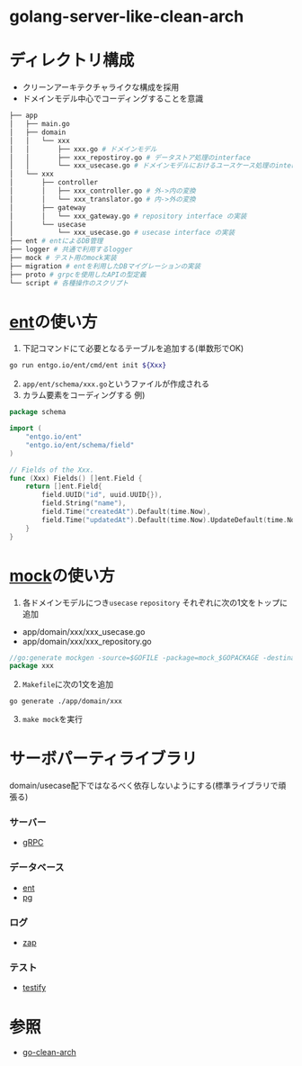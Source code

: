 # golang-server-like-clean-arch

# ディレクトリ構成
- クリーンアーキテクチャライクな構成を採用
- ドメインモデル中心でコーディングすることを意識
```bash
├── app
│   ├── main.go
│   ├── domain
│   │   └── xxx
│   │       ├── xxx.go # ドメインモデル
│   │       ├── xxx_repostiroy.go # データストア処理のinterface
│   │       └── xxx_usecase.go # ドメインモデルにおけるユースケース処理のinterface
│   └── xxx
│       ├── controller
│       │   ├── xxx_controller.go # 外->内の変換
│       │   └── xxx_translator.go # 内->外の変換
│       ├── gateway
│       │   └── xxx_gateway.go # repository interface の実装
│       └── usecase
│           └── xxx_usecase.go # usecase interface の実装
├── ent # entによるDB管理
├── logger # 共通で利用するlogger
├── mock # テスト用のmock実装
├── migration # entを利用したDBマイグレーションの実装
├── proto # grpcを使用したAPIの型定義
└── script # 各種操作のスクリプト
```

# [ent](https://entgo.io/)の使い方
1. 下記コマンドにて必要となるテーブルを追加する(単数形でOK)
```bash
go run entgo.io/ent/cmd/ent init ${Xxx}
```
2. `app/ent/schema/xxx.go`というファイルが作成される
3. カラム要素をコーディングする
例)
```go
package schema

import (
    "entgo.io/ent"
    "entgo.io/ent/schema/field"
)

// Fields of the Xxx.
func (Xxx) Fields() []ent.Field {
    return []ent.Field{
        field.UUID("id", uuid.UUID{}),
		field.String("name"),
		field.Time("createdAt").Default(time.Now),
		field.Time("updatedAt").Default(time.Now).UpdateDefault(time.Now),
    }
}
```

# [mock](https://github.com/golang/mock)の使い方
1. 各ドメインモデルにつき`usecase` `repository` それぞれに次の1文をトップに追加
- app/domain/xxx/xxx_usecase.go
- app/domain/xxx/xxx_repository.go
```go
//go:generate mockgen -source=$GOFILE -package=mock_$GOPACKAGE -destination=../../../mock/$GOPACKAGE/$GOFILE
package xxx
```
2. `Makefile`に次の1文を追加
```
go generate ./app/domain/xxx
```
3. `make mock`を実行

# サーボパーティライブラリ
domain/usecase配下ではなるべく依存しないようにする(標準ライブラリで頑張る)

### サーバー
- [gRPC](https://grpc.io/)

### データベース
- [ent](https://entgo.io/)
- [pg](https://pkg.go.dev/github.com/lib/pq)

### ログ  
- [zap](https://pkg.go.dev/go.uber.org/zap)

### テスト
- [testify](https://pkg.go.dev/github.com/stretchr/testify)

# 参照
- [go-clean-arch](https://github.com/bxcodec/go-clean-arch)
